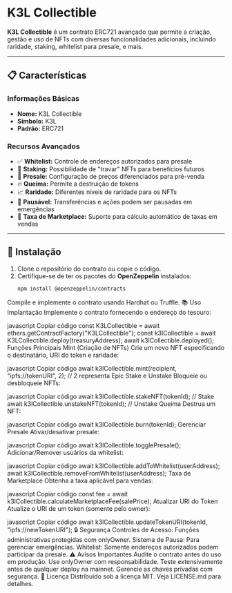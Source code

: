 # K3L Collectible

**K3L Collectible** é um contrato ERC721 avançado que permite a criação, gestão e uso de NFTs com diversas funcionalidades adicionais, incluindo raridade, staking, whitelist para presale, e mais.

---

## 📋 Características

### Informações Básicas
- **Nome:** K3L Collectible  
- **Símbolo:** K3L  
- **Padrão:** ERC721  

### Recursos Avançados
- ✅ **Whitelist:** Controle de endereços autorizados para presale  
- 🎯 **Staking:** Possibilidade de "travar" NFTs para benefícios futuros  
- 🔑 **Presale:** Configuração de preços diferenciados para pré-venda  
- 🔥 **Queima:** Permite a destruição de tokens  
- 📈 **Raridade:** Diferentes níveis de raridade para os NFTs  
- 🛑 **Pausável:** Transferências e ações podem ser pausadas em emergências  
- 🛒 **Taxa de Marketplace:** Suporte para cálculo automático de taxas em vendas  

---

## 🚀 Instalação

1. Clone o repositório do contrato ou copie o código.
2. Certifique-se de ter os pacotes do **OpenZeppelin** instalados:
   ```bash
   npm install @openzeppelin/contracts
Compile e implemente o contrato usando Hardhat ou Truffle.
📚 Uso
Implantação
Implemente o contrato fornecendo o endereço do tesouro:

javascript
Copiar código
const K3LCollectible = await ethers.getContractFactory("K3LCollectible");
const k3lCollectible = await K3LCollectible.deploy(treasuryAddress);
await k3lCollectible.deployed();
Funções Principais
Mint (Criação de NFTs)
Crie um novo NFT especificando o destinatário, URI do token e raridade:

javascript
Copiar código
await k3lCollectible.mint(recipient, "ipfs://tokenURI", 2); // 2 representa Epic
Stake e Unstake
Bloqueie ou desbloqueie NFTs:

javascript
Copiar código
await k3lCollectible.stakeNFT(tokenId);    // Stake
await k3lCollectible.unstakeNFT(tokenId);  // Unstake
Queima
Destrua um NFT:

javascript
Copiar código
await k3lCollectible.burn(tokenId);
Gerenciar Presale
Ativar/desativar presale:

javascript
Copiar código
await k3lCollectible.togglePresale();
Adicionar/Remover usuários da whitelist:

javascript
Copiar código
await k3lCollectible.addToWhitelist(userAddress);
await k3lCollectible.removeFromWhitelist(userAddress);
Taxa de Marketplace
Obtenha a taxa aplicável para vendas:

javascript
Copiar código
const fee = await k3lCollectible.calculateMarketplaceFee(salePrice);
Atualizar URI do Token
Atualize o URI de um token (somente pelo owner):

javascript
Copiar código
await k3lCollectible.updateTokenURI(tokenId, "ipfs://newTokenURI");
🔒 Segurança
Controles de Acesso: Funções administrativas protegidas com onlyOwner.
Sistema de Pausa: Para gerenciar emergências.
Whitelist: Somente endereços autorizados podem participar da presale.
⚠️ Avisos Importantes
Audite o contrato antes do uso em produção.
Use onlyOwner com responsabilidade.
Teste extensivamente antes de qualquer deploy na mainnet.
Gerencie as chaves privadas com segurança.
📄 Licença
Distribuído sob a licença MIT. Veja LICENSE.md para detalhes.
